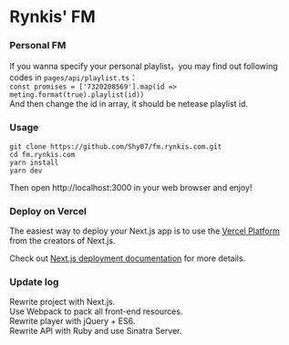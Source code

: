Rynkis' FM
========

### Personal FM  

If you wanna specify your personal playlist，you may find out following codes in `pages/api/playlist.ts`：  
`const promises = ['7320208569'].map(id => meting.format(true).playlist(id))`  
And then change the id in array, it should be netease playlist id.  

### Usage  

```
git clone https://github.com/Shy07/fm.rynkis.com.git
cd fm.rynkis.com
yarn install
yarn dev
```
Then open http://localhost:3000 in your web browser and enjoy!  

### Deploy on Vercel

The easiest way to deploy your Next.js app is to use the [Vercel Platform](https://vercel.com/new?utm_medium=default-template&filter=next.js&utm_source=create-next-app&utm_campaign=create-next-app-readme) from the creators of Next.js.

Check out [Next.js deployment documentation](https://nextjs.org/docs/deployment) for more details.

### Update log  
Rewrite project with Next.js.  
Use Webpack to pack all front-end resources.  
Rewrite player with jQuery + ES6.  
Rewrite API with Ruby and use Sinatra Server.  
